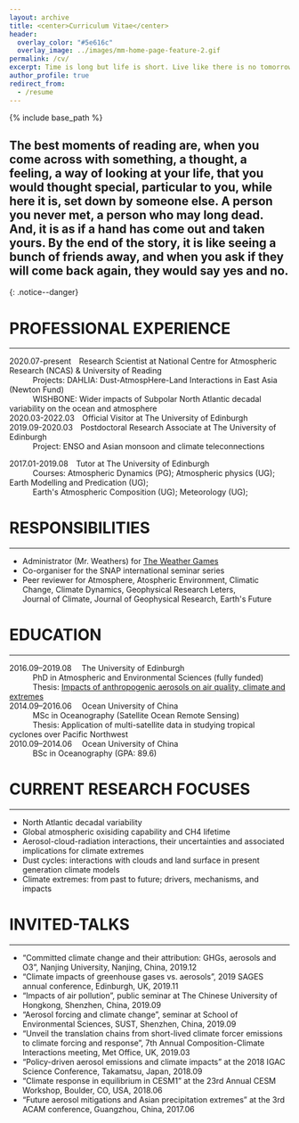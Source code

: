 ```yaml
---
layout: archive
title: <center>Curriculum Vitae</center>
header:
  overlay_color: "#5e616c"
  overlay_image: ../images/mm-home-page-feature-2.gif
permalink: /cv/
excerpt: Time is long but life is short. Live like there is no tomorrow, dance like no one is watching, and look forward like nothing happened behind.
author_profile: true
redirect_from:
  - /resume
---
```


{% include base_path %}

## The best moments of reading are, when you come across with something, a thought, a feeling, a way of looking at your life, that you would thought special, particular to you, while here it is, set down by someone else. A person you never met, a person who may long dead. And, it is as if a hand has come out and taken yours. By the end of the story, it is like seeing a bunch of friends away, and when you ask if they will come back again, they would say yes and no.
{: .notice--danger}


PROFESSIONAL EXPERIENCE
======
------
2020.07-present&emsp;Research Scientist at National Centre for Atmospheric Research (NCAS) & University of Reading<br/>
&emsp;&emsp;&emsp;Projects: DAHLIA: Dust-AtmospHere-Land Interactions in East Asia (Newton Fund)<br/>
&emsp;&emsp;&emsp;WISHBONE: Wider impacts of Subpolar North Atlantic decadal variability on the ocean and atmosphere<br/>
2020.03-2022.03&emsp;Official Visitor at The University of Edinburgh<br/>
2019.09-2020.03&emsp;Postdoctoral Research Associate at The University of Edinburgh<br/>
&emsp;&emsp;&emsp;Project: ENSO and Asian monsoon and climate teleconnections<br/>
<!-- 2019.06-present&emsp;Lead analyst/author<br/>
&emsp;&emsp;&emsp;&emsp;&emsp;The AerChemMIP joint analysis on atmospheric oxidising capability for IPCC AR6<br/>
2018.04-present&emsp;Research projects co-mentor at school of GeoSciences, The University of Edinburgh<br/>
&emsp;&emsp;&emsp;&emsp; &emsp;Marina Sanchez-Oro Ruiz (MSc thesis); Minjia Zhu (MSc thesis); Matthew Karmer (Honours degree);<br/> -->
2017.01-2019.08&emsp;Tutor at The University of Edinburgh<br/>
&emsp;&emsp;&emsp;Courses: Atmospheric Dynamics (PG); Atmospheric physics (UG); Earth Modelling and Predication (UG); <br/>
&emsp;&emsp;&emsp;Earth's Atmospheric Composition (UG); Meteorology (UG);<br/>

RESPONSIBILITIES
======
------
- Administrator (Mr. Weathers) for [The Weather Games](https://weathergame.reading.ac.uk/) <br/>
- Co-organiser for the SNAP international seminar series <br/>
- Peer reviewer for Atmosphere, Atospheric Environment, Climatic Change, Climate Dynamics, Geophysical Research Leters,
&emsp;&emsp;&emsp; Journal of Climate, Journal of Geophysical Research, Earth's Future


EDUCATION
======
------
2016.09–2019.08	&emsp;The University of Edinburgh <br/>
&emsp;&emsp;&emsp;PhD in Atmospheric and Environmental Sciences (fully funded)<br/>
&emsp;&emsp;&emsp;Thesis: [Impacts of anthropogenic aerosols on air quality, climate and extremes](https://era.ed.ac.uk/handle/1842/36679)<br/>
2014.09–2016.06	&emsp;Ocean University of China <br/>
&emsp;&emsp;&emsp;MSc in Oceanography (Satellite Ocean Remote Sensing)<br/>
&emsp;&emsp;&emsp;Thesis: Application of multi-satellite data in studying tropical cyclones over Pacific Northwest<br/>
2010.09–2014.06	&emsp;Ocean University of China <br/>
&emsp;&emsp;&emsp;BSc in Oceanography (GPA: 89.6)<br/>


CURRENT RESEARCH FOCUSES
======
------
-	North Atlantic decadal variability <br/>
-	Global atmospheric oxisiding capability and CH4 lifetime <br/>
-	Aerosol-cloud-radiation interactions, their uncertainties and associated implications for climate extremes<br/>
- Dust cycles: interactions with clouds and land surface in present generation climate models<br/>
- Climate extremes: from past to future; drivers, mechanisms, and impacts<br/>

INVITED-TALKS
======
------
-	“Committed climate change and their attribution: GHGs, aerosols and O3”, Nanjing University, Nanjing, China, 2019.12
-	“Climate impacts of greenhouse gases vs. aerosols”, 2019 SAGES annual conference, Edinburgh, UK, 2019.11<br/>
-	“Impacts of air pollution”, public seminar at The Chinese University of Hongkong, Shenzhen, China, 2019.09<br/>
-	“Aerosol forcing and climate change”, seminar at School of Environmental Sciences, SUST, Shenzhen, China, 2019.09<br/>
-	“Unveil the translation chains from short-lived climate forcer emissions to climate forcing and response”, 7th Annual Composition-Climate Interactions meeting, Met Office, UK, 2019.03<br/>
-	“Policy-driven aerosol emissions and climate impacts” at the 2018 IGAC Science Conference, Takamatsu, Japan, 2018.09<br/>
-	“Climate response in equilibrium in CESM1” at the 23rd Annual CESM Workshop, Boulder, CO, USA, 2018.06<br/>
-	“Future aerosol mitigations and Asian precipitation extremes” at the 3rd ACAM conference, Guangzhou, China, 2017.06<br/>

<!-- 
SKILLS
======
------
- Native in Mandarin Chinese and fluent in English 
- Fluent in Python, MATLAB and C++ programming, data processing and statistical analysis 
- Good user of FORTRAN programming and Markdown web design
- Database Engineer (NEEA certificated, SQL);  One year of work experience served as Networking Engineer 
- Familiar with computer networking, computer hardware and system configuration, as well as Windows/Linux operation systems
- Intermediate user of CESM Earth System Models, familiar with UK UM-UKCA model
- Excellent time-management skills: goal setting, planning, prioritising and diary setting
- Socially competent team-player (e.g. CSSP-China, AerChemMIP and RFMIP)
- Well organised in research, teaching, part-time work and extra-curricular activities


SERVICE AND LEADERSHIPS
======
______
- 2010.09-2012.06 Member and the chair, The Light of Information Volunteer Association
- 2014.09-2016.08 Chiar of 2014 Postgraduate Student Class, Department of Marine Technology, OUC
 -->
